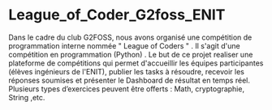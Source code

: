 # League_of_Coder_G2foss_ENIT


Dans le cadre du club G2FOSS, nous avons organisé une compétition de programmation interne nommée " League of Coders " .
Il s'agit d'une compétition en programmation (Python) . Le but de ce projet realiser une plateforme de
compétitions qui permet d'accueillir les équipes participantes (élèves ingénieurs de l'ENIT), publier les tasks à résoudre,
recevoir les réponses soumises et présenter le Dashboard de résultat en temps réel. Plusieurs types d’exercices peuvent être
offerts : Math, cryptographie, String ,etc.
